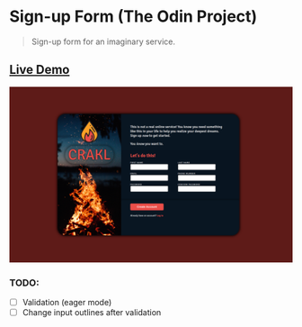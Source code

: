 # Sign-up Form (The Odin Project)

> Sign-up form for an imaginary service.

## [Live Demo](https://filipecabral97.github.io/signup-form/)
![Form preview](https://github.com/FilipeCabral97/signup-form/blob/main/images/preview.png?raw=true)

### TODO:
- [ ] Validation (eager mode)
- [ ] Change input outlines after validation
